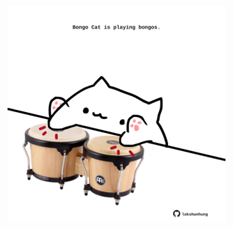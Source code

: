 <!-- built at 13/05/2024, 01:25:33 UTC -->
<p align="center">
  <img width="500" height="500" src="./ReadmeImage.svg">
</p>
